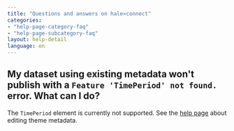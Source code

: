 ```yaml
---
title: "Questions and answers on hale»connect"
categories:
- "help-page-category-faq"
- "help-page-subcategory-faq"
layout: help-detail
language: en
---
```


<h2>My dataset using existing metadata won't publish with a <code>Feature 'TimePeriod' not found.</code> error. What can I do?</h2>

The <code>TimePeriod</code> element is currently not supported.
See the <a href="https://www.wetransform.to/help/en/help-page-category-setup-haleconnect/help-page-subcategory-setup-haleconnect-thememetadata/2015/02/10/theme-edit-metadata/">help page</a> about editing theme metadata.
